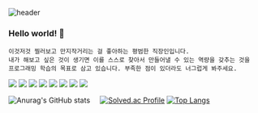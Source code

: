 ![header](https://capsule-render.vercel.app/api?type=waving&color=auto&height=300&section=header&text=JUNG-SUUUN&fontSize=90)
### Hello world! 👋

``` 
이것저것 찔러보고 만지작거리는 걸 좋아하는 평범한 직장인입니다.
내가 해보고 싶은 것이 생기면 이를 스스로 찾아서 만들어낼 수 있는 역량을 갖추는 것을 
프로그래밍 학습의 목표로 삼고 있습니다. 부족한 점이 있더라도 너그럽게 봐주세요.
``` 
<img src="https://img.shields.io/badge/html5-E34F26?style=for-the-badge&logo=html5&logoColor=white"> <img src="https://img.shields.io/badge/css3-1572B6?style=for-the-badge&logo=css3&logoColor=white">
<img src="https://img.shields.io/badge/MySQL-4479A1?style=for-the-badge&logo=MySQL&logoColor=white">
<img src="https://img.shields.io/badge/php-777BB4?style=for-the-badge&logo=php&logoColor=white">
<img src="https://img.shields.io/badge/javascript-F7DF1E?style=for-the-badge&logo=javascript&logoColor=white">
<img src="https://img.shields.io/badge/C-A8B9CC?style=for-the-badge&logo=C&logoColor=white">
<img src="https://img.shields.io/badge/Python-3776AB?style=for-the-badge&logo=Python&logoColor=white">
<img src="https://img.shields.io/badge/arduino-00979D?style=for-the-badge&logo=arduino&logoColor=white">



![Anurag's GitHub stats](https://github-readme-stats.vercel.app/api?username=jung-suuun&show_icons=true&theme=radical) &nbsp; &nbsp; 
[![Solved.ac Profile](http://mazassumnida.wtf/api/v2/generate_badge?boj=jty001002)](https://solved.ac/jty001002/)
[![Top Langs](https://github-readme-stats.vercel.app/api/top-langs/?username=jung-suuun)](https://github.com/jung-suuun/github-readme-stats)

<!--
**jung-suuun/jung-suuun** is a ✨ _special_ ✨ repository because its `README.md` (this file) appears on your GitHub profile.

Here are some ideas to get you started:

- 🔭 I’m currently working on ...
- 🌱 I’m currently learning ...
- 👯 I’m looking to collaborate on ...
- 🤔 I’m looking for help with ...
- 💬 Ask me about ...
- 📫 How to reach me: ...
- 😄 Pronouns: ...
- ⚡ Fun fact: ...
-->

